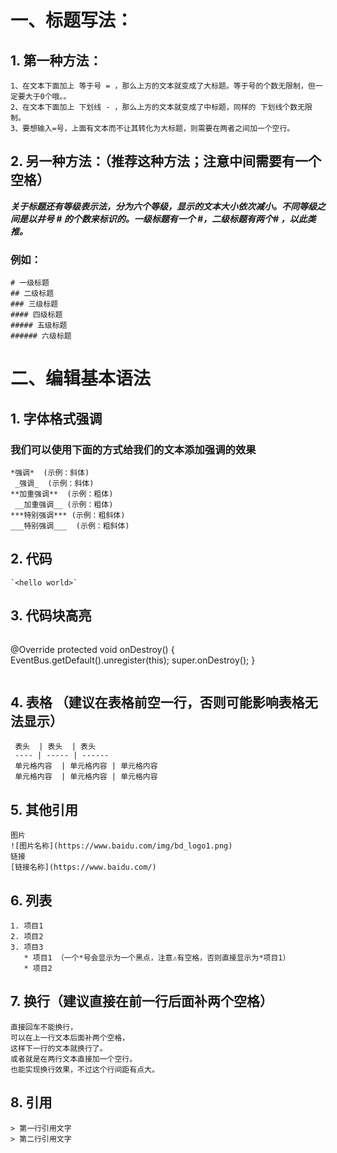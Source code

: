 
# 一、标题写法：
## 1. 第一种方法：
```
1、在文本下面加上 等于号 = ，那么上方的文本就变成了大标题。等于号的个数无限制，但一定要大于0个哦。。
2、在文本下面加上 下划线 - ，那么上方的文本就变成了中标题，同样的 下划线个数无限制。
3、要想输入=号，上面有文本而不让其转化为大标题，则需要在两者之间加一个空行。
```

## 2. 另一种方法：（推荐这种方法；注意中间需要有一个空格）
***关于标题还有等级表示法，分为六个等级，显示的文本大小依次减小。不同等级之间是以井号  #  的个数来标识的。一级标题有一个 #，二级标题有两个# ，以此类推。***

### 例如：
```
# 一级标题  
## 二级标题  
### 三级标题  
#### 四级标题  
##### 五级标题  
###### 六级标题 
```

# 二、编辑基本语法  
## 1. 字体格式强调
 ### 我们可以使用下面的方式给我们的文本添加强调的效果
```
*强调*  (示例：斜体)  
 _强调_  (示例：斜体)  
**加重强调**  (示例：粗体)  
 __加重强调__ (示例：粗体)  
***特别强调*** (示例：粗斜体)  
___特别强调___  (示例：粗斜体)
```

## 2. 代码  
```
`<hello world>`  
```

## 3. 代码块高亮 
```
 ```
 @Override
 protected void onDestroy() {
    EventBus.getDefault().unregister(this);
    super.onDestroy();
 }
 ```
```

## 4. 表格 （建议在表格前空一行，否则可能影响表格无法显示）
```
 表头  | 表头  | 表头
 ---- | ----- | ------  
 单元格内容  | 单元格内容 | 单元格内容 
 单元格内容  | 单元格内容 | 单元格内容  
```

## 5. 其他引用
```
图片  
![图片名称](https://www.baidu.com/img/bd_logo1.png)  
链接  
[链接名称](https://www.baidu.com/)   
```

## 6. 列表 
```
1. 项目1  
2. 项目2  
3. 项目3  
   * 项目1 （一个*号会显示为一个黑点，注意⚠️有空格，否则直接显示为*项目1） 
   * 项目2   
```

## 7. 换行（建议直接在前一行后面补两个空格）
```
直接回车不能换行，  
可以在上一行文本后面补两个空格，  
这样下一行的文本就换行了。
或者就是在两行文本直接加一个空行。
也能实现换行效果，不过这个行间距有点大。  
```

## 8. 引用
```
> 第一行引用文字  
> 第二行引用文字 
```



